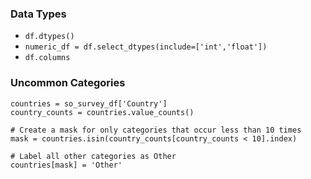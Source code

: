 ### Data Types

- `df.dtypes()`
- `numeric_df = df.select_dtypes(include=['int','float'])`
- `df.columns`

### Uncommon Categories
```
countries = so_survey_df['Country']
country_counts = countries.value_counts()

# Create a mask for only categories that occur less than 10 times
mask = countries.isin(country_counts[country_counts < 10].index)

# Label all other categories as Other
countries[mask] = 'Other'
```
